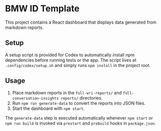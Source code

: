 # BMW ID Template

This project contains a React dashboard that displays data generated from markdown reports. 

## Setup

A setup script is provided for Codex to automatically install npm dependencies before running tests or the app. The script lives at `.config/codex/setup.sh` and simply runs `npm install` in the project root.

## Usage

1. Place markdown reports in the `full-wri-reports/` and `full-conversation-insights reports/` directories.
2. Run `npm run generate-data` to convert the reports into JSON files.
3. Start the dashboard with `npm start`.

The `generate-data` step is executed automatically whenever `npm start` or `npm run build` is invoked via `prestart` and `prebuild` hooks in `package.json`.

